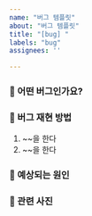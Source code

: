 ```yaml
---
name: "버그 템플릿"
about: "버그 템플릿"
title: "[bug] "
labels: "bug"
assignees: ''

---
```


### 🐞 어떤 버그인가요?
<!-- 어떤 버그가 일어났는지 설명해주세염 -->

### 🚨 버그 재현 방법
<!-- 버그를 재현하려면 어떤 식으로 해야하는지 step by step 으로 작성해주세염 -->
1. ~~을 한다
2. ~~을 한다

### 🧐 예상되는 원인
<!-- 예상되는 원인이 있다면 적어주세염 -->

### 🌄 관련 사진
<!-- 버그와 관련된 사진이 있다면 올려주세염 -->
